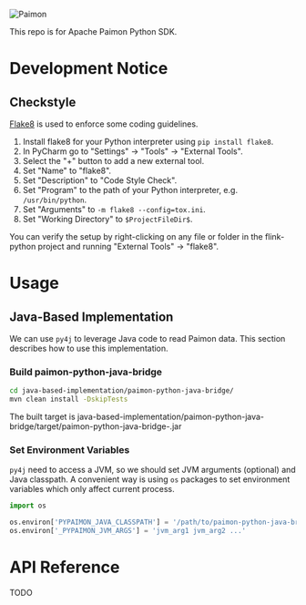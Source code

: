 ![Paimon](https://paimon.apache.org/assets/paimon_blue.svg)

This repo is for Apache Paimon Python SDK.

# Development Notice

## Checkstyle

[Flake8](https://pypi.org/project/flake8/) is used to enforce some coding guidelines.

1. Install flake8 for your Python interpreter using `pip install flake8`.
2. In PyCharm go to "Settings" → "Tools" → "External Tools".
3. Select the "+" button to add a new external tool.
4. Set "Name" to "flake8".
5. Set "Description" to "Code Style Check".
6. Set "Program" to the path of your Python interpreter, e.g. `/usr/bin/python`.
7. Set "Arguments" to `-m flake8 --config=tox.ini`.
8. Set "Working Directory" to `$ProjectFileDir$`.

You can verify the setup by right-clicking on any file or folder in the flink-python project
and running "External Tools" → "flake8".

# Usage

## Java-Based Implementation

We can use `py4j` to leverage Java code to read Paimon data. This section describes how to use this implementation.

### Build paimon-python-java-bridge

```bash
cd java-based-implementation/paimon-python-java-bridge/
mvn clean install -DskipTests
```
The built target is java-based-implementation/paimon-python-java-bridge/target/paimon-python-java-bridge-<version>.jar

### Set Environment Variables

`py4j` need to access a JVM, so we should set JVM arguments (optional) and Java classpath. A convenient way is using
`os` packages to set environment variables which only affect current process.

```python
import os

os.environ['PYPAIMON_JAVA_CLASSPATH'] = '/path/to/paimon-python-java-bridge-<version>.jar'
os.environ['_PYPAIMON_JVM_ARGS'] = 'jvm_arg1 jvm_arg2 ...'
```

# API Reference
TODO




